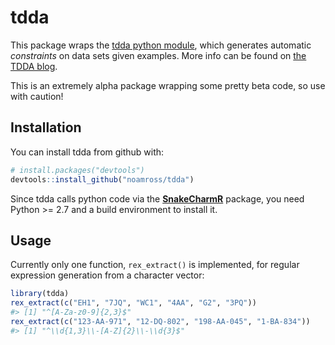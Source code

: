 
<!-- README.md is generated from README.Rmd. Please edit that file -->
tdda
====

This package wraps the [tdda python module](https://github.com/tdda/tdda), which generates automatic *constraints* on data sets given examples. More info can be found on [the TDDA blog](http://www.tdda.info/introducing-rexpy-automatic-discovery-of-regular-expressions).

This is an extremely alpha package wrapping some pretty beta code, so use with caution!

Installation
------------

You can install tdda from github with:

``` r
# install.packages("devtools")
devtools::install_github("noamross/tdda")
```

Since tdda calls python code via the [**SnakeCharmR**](https://github.com/asieira/SnakeCharmR) package, you need Python &gt;= 2.7 and a build environment to install it.

Usage
-----

Currently only one function, `rex_extract()` is implemented, for regular expression generation from a character vector:

``` r
library(tdda)
rex_extract(c("EH1", "7JQ", "WC1", "4AA", "G2", "3PQ"))
#> [1] "^[A-Za-z0-9]{2,3}$"
rex_extract(c("123-AA-971", "12-DQ-802", "198-AA-045", "1-BA-834"))
#> [1] "^\\d{1,3}\\-[A-Z]{2}\\-\\d{3}$"
```
